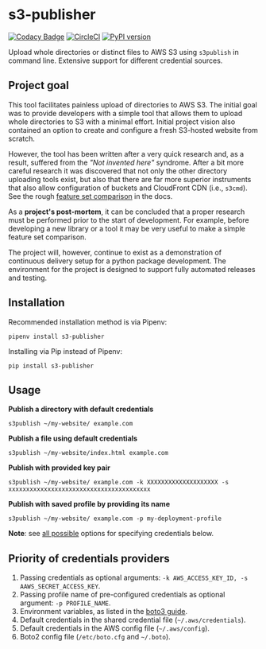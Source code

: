 # s3-publisher

[![Codacy Badge](https://api.codacy.com/project/badge/Grade/91264fd782414d7c8c40d7e2dbc4254a)](https://www.codacy.com/app/vagiz.d/s3-publisher?utm_source=github.com&amp;utm_medium=referral&amp;utm_content=vduseev/s3-publisher&amp;utm_campaign=Badge_Grade)
[![CircleCI](https://circleci.com/gh/vduseev/s3-publisher/tree/master.svg?style=shield)](https://circleci.com/gh/vduseev/s3-publisher/tree/master)
[![PyPI version](https://badge.fury.io/py/s3-publisher.svg)](https://badge.fury.io/py/s3-publisher)

Upload whole directories or distinct files to AWS S3 using `s3publish` in command line. Extensive support for different credential sources.

## Project goal

This tool facilitates painless upload of directories to AWS S3. The initial goal was to provide developers with a simple tool that allows them to upload whole directories to S3 with a minimal effort. Initial project vision also contained an option to create and configure a fresh S3-hosted website from scratch.

However, the tool has been written after a very quick research and, as a result, suffered from the *"Not invented here"* syndrome. After a bit more careful research it was discovered that not only the other directory uploading tools exist, but also that there are far more superior instruments that also allow configuration of buckets and CloudFront CDN (i.e., `s3cmd`). See the rough [feature set comparison](docs/feature-set-comparison.html) in the docs.

As a **project's post-mortem**, it can be concluded that a proper research must be performed prior to the start of development. For example, before developing a new library or a tool it may be very useful to make a simple feature set comparison.

The project will, however, continue to exist as a demonstration of continuous delivery setup for a python package development. The environment for the project is designed to support fully automated releases and testing. 

## Installation

Recommended installation method is via Pipenv:
```console
pipenv install s3-publisher
```

Installing via Pip instead of Pipenv:
```console
pip install s3-publisher
```

## Usage

**Publish a directory with default credentials**
```console
s3publish ~/my-website/ example.com
```

**Publish a file using default credentials**
```console
s3publish ~/my-website/index.html example.com
```

**Publish with provided key pair**
```console
s3publish ~/my-website/ example.com -k XXXXXXXXXXXXXXXXXXXX -s xxxxxxxxxxxxxxxxxxxxxxxxxxxxxxxxxxxxxxxx
```

**Publish with saved profile by providing its name**
```console
s3publish ~/my-website/ example.com -p my-deployment-profile
```

**Note**: see [all possible](#priority-of-credentials-providers) options for specifying credentials below.

## Priority of credentials providers

1. Passing credentials as optional arguments: `-k AWS_ACCESS_KEY_ID, -s AAWS_SECRET_ACCESS_KEY`.
1. Passing profile name of pre-configured credentials as optional argument: `-p PROFILE_NAME`.
1. Environment variables, as listed in the [boto3 guide](http://boto3.readthedocs.io/en/latest/guide/configuration.html#environment-variable-configuration).
1. Default credentials in the shared credential file (`~/.aws/credentials`).
1. Default credentials in the AWS config file (`~/.aws/config`).
1. Boto2 config file (`/etc/boto.cfg` and `~/.boto`).

